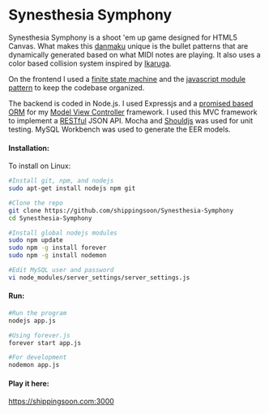 Synesthesia Symphony
====================

Synesthesia Symphony is a shoot 'em up game designed for HTML5 Canvas. What makes this <a href="https://en.wikipedia.org/wiki/Shoot_%27em_up#Types" target="_blank">danmaku</a> unique is the bullet patterns that are dynamically generated based on what MIDI notes are playing. It also uses a color based collision system inspired by <a href="https://en.wikipedia.org/wiki/Ikaruga" target="_blank">Ikaruga</a>. 

On the frontend I used a <a href="https://github.com/shippingsoon/Finite-State-Machine" target="_blank">finite state machine</a> and the <a href="http://www.adequatelygood.com/JavaScript-Module-Pattern-In-Depth.html" target="_blank">javascript module pattern</a> to keep the codebase organized.

The backend is coded in Node.js. I used Expressjs and a <a href="http://docs.sequelizejs.com/en/latest/">promised based ORM</a> for my <a href="https://en.wikipedia.org/wiki/Model%E2%80%93view%E2%80%93controller">Model View Controller</a> framework. I used this MVC framework to implement a <a href="https://en.wikipedia.org/wiki/Representational_state_transfer">RESTful</a> JSON API. Mocha and <a href="https://github.com/shouldjs/should.js">Shouldjs</a> was used for unit testing. MySQL Workbench was used to generate the EER models.


#### Installation:

To install on Linux:<br/>
```sh
#Install git, npm, and nodejs
sudo apt-get install nodejs npm git

#Clone the repo
git clone https://github.com/shippingsoon/Synesthesia-Symphony
cd Synesthesia-Symphony

#Install global nodejs modules
sudo npm update
sudo npm -g install forever
sudo npm -g install nodemon

#Edit MySQL user and password
vi node_modules/server_settings/server_settings.js
```
#### Run:

```sh
#Run the program
nodejs app.js

#Using forever.js
forever start app.js

#For development
nodemon app.js
```

#### Play it here:
<a href="https://shippingsoon.com:3000" target="_blank">https://shippingsoon.com:3000</a>
